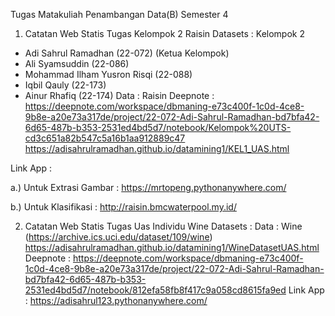 Tugas Matakuliah Penambangan Data(B) Semester 4
1. Catatan Web Statis Tugas Kelompok 2 Raisin Datasets :
Kelompok 2
- Adi Sahrul Ramadhan (22-072) (Ketua Kelompok)
- Ali Syamsuddin (22-086)
- Mohammad Ilham Yusron Risqi (22-088)
- Iqbil Qauly (22-173)
- Ainur Rhafiq (22-174)
Data : Raisin
Deepnote : https://deepnote.com/workspace/dbmaning-e73c400f-1c0d-4ce8-9b8e-a20e73a317de/project/22-072-Adi-Sahrul-Ramadhan-bd7bfa42-6d65-487b-b353-2531ed4bd5d7/notebook/Kelompok%20UTS-cd3c651a82b547c5a16b1aa912889c47 
https://adisahrulramadhan.github.io/datamining1/KEL1_UAS.html

Link App :

a.) Untuk Extrasi Gambar : https://mrtopeng.pythonanywhere.com/

b.) Untuk Klasifikasi : http://raisin.bmcwaterpool.my.id/

2. Catatan Web Statis Tugas Uas Individu Wine Datasets :
Data : Wine (https://archive.ics.uci.edu/dataset/109/wine)
https://adisahrulramadhan.github.io/datamining1/WineDatasetUAS.html
Deepnote : https://deepnote.com/workspace/dbmaning-e73c400f-1c0d-4ce8-9b8e-a20e73a317de/project/22-072-Adi-Sahrul-Ramadhan-bd7bfa42-6d65-487b-b353-2531ed4bd5d7/notebook/812efa58fb8f417c9a058cd8615fa9ed
Link App : https://adisahrul123.pythonanywhere.com/
